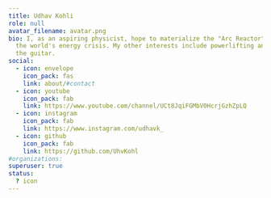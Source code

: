 ```yaml
---
title: Udhav Kohli
role: null
avatar_filename: avatar.png
bio: I, as an aspiring physicist, hope to materialize the "Arc Reactor" to sovle
  the world's energy crisis. My other interests include powerlifting and playing
  the guitar.
social:
  - icon: envelope
    icon_pack: fas
    link: about/#contact
  - icon: youtube
    icon_pack: fab
    link: https://www.youtube.com/channel/UCt8JqiFGMbV0HcrjGzhZpLQ
  - icon: instagram
    icon_pack: fab
    link: https://www.instagram.com/udhavk_
  - icon: github
    icon_pack: fab
    link: https://github.com/UhvKohl
#organizations:
superuser: true
status:
  ? icon
---
```

